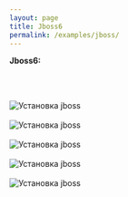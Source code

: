 ```yaml
---
layout: page
title: Jboss6
permalink: /examples/jboss/
---
```



<strong>Jboss6:</strong>


<br/><br/>

<img src="http://files.javadev.org/eclipse/jboss6/jboss6_01.png" border="0" alt="Установка jboss"><br/><br/>
<img src="http://files.javadev.org/eclipse/jboss6/jboss6_02.png" border="0" alt="Установка jboss"><br/><br/>
<img src="http://files.javadev.org/eclipse/jboss6/jboss6_03.png" border="0" alt="Установка jboss"><br/><br/>
<img src="http://files.javadev.org/eclipse/jboss6/jboss6_04.png" border="0" alt="Установка jboss"><br/><br/>
<img src="http://files.javadev.org/eclipse/jboss6/jboss6_05.png" border="0" alt="Установка jboss"><br/><br/>
